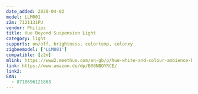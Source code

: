 ```yaml
---
date_added: 2020-04-02
model: LLM001
z2m: 7121131PU
vendor: Philips
title: Hue Beyond Suspension Light
category: light
supports: on/off, brightness, colortemp, colorxy
zigbeemodel: ['LLM001']
compatible: [z2m]
mlink: https://www2.meethue.com/en-gb/p/hue-white-and-colour-ambience-beyond-suspension-light/7120031PH
link: https://www.amazon.de/dp/B00NBOYRCE/
link2: 
EAN: 
  - 8718696121863
---
```

